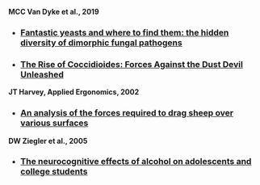 
**MCC Van Dyke et al., 2019**
 - ### [Fantastic yeasts and where to find them: the hidden diversity of dimorphic fungal pathogens](https://www.sciencedirect.com/science/article/pii/S136952741930013X)
 - ### [The Rise of Coccidioides: Forces Against the Dust Devil Unleashed](https://www.frontiersin.org/articles/10.3389/fimmu.2019.02188/abstract)

**JT Harvey, Applied Ergonomics, 2002**

 - ### [An analysis of the forces required to drag sheep over various surfaces](https://www.sciencedirect.com/science/article/pii/S0003687002000716)

**DW Ziegler et al., 2005**

 - ### [The neurocognitive effects of alcohol on adolescents and college students](https://www.sciencedirect.com/science/article/pii/S0091743504002658)


